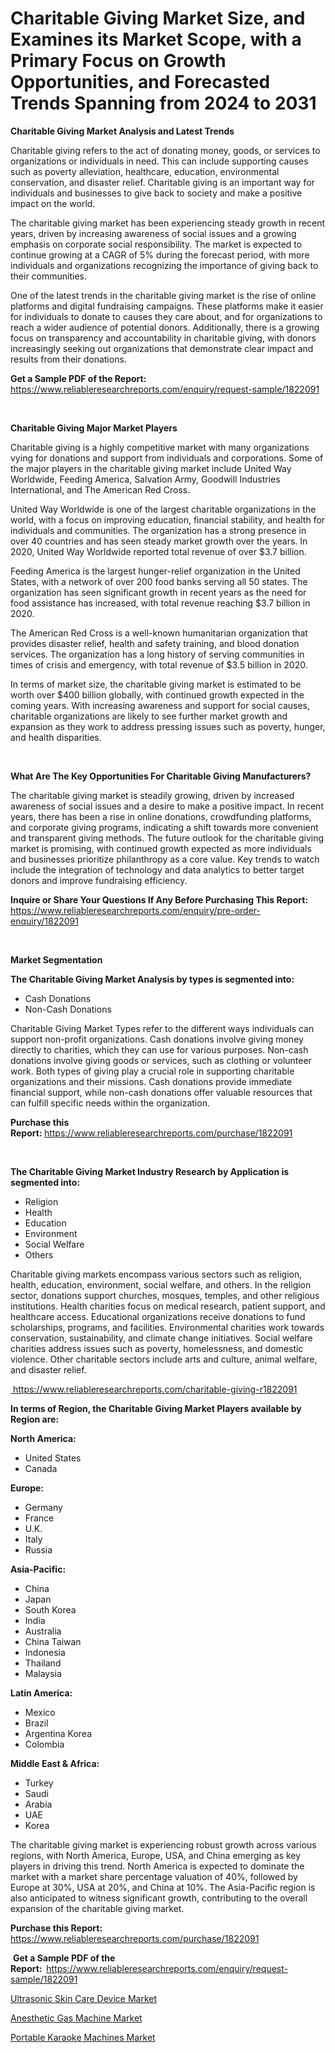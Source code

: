 <p><h1>Charitable Giving Market Size, and Examines its Market Scope, with a Primary Focus on Growth Opportunities, and Forecasted Trends Spanning from 2024 to 2031</h1></p><p><strong>Charitable Giving Market Analysis and Latest Trends</strong></p>
<p><p>Charitable giving refers to the act of donating money, goods, or services to organizations or individuals in need. This can include supporting causes such as poverty alleviation, healthcare, education, environmental conservation, and disaster relief. Charitable giving is an important way for individuals and businesses to give back to society and make a positive impact on the world.</p><p>The charitable giving market has been experiencing steady growth in recent years, driven by increasing awareness of social issues and a growing emphasis on corporate social responsibility. The market is expected to continue growing at a CAGR of 5% during the forecast period, with more individuals and organizations recognizing the importance of giving back to their communities.</p><p>One of the latest trends in the charitable giving market is the rise of online platforms and digital fundraising campaigns. These platforms make it easier for individuals to donate to causes they care about, and for organizations to reach a wider audience of potential donors. Additionally, there is a growing focus on transparency and accountability in charitable giving, with donors increasingly seeking out organizations that demonstrate clear impact and results from their donations.</p></p>
<p><strong>Get a Sample PDF of the Report:&nbsp;</strong> <a href="https://www.reliableresearchreports.com/enquiry/request-sample/1822091">https://www.reliableresearchreports.com/enquiry/request-sample/1822091</a></p>
<p>&nbsp;</p>
<p><strong>Charitable Giving Major Market Players</strong></p>
<p><p>Charitable giving is a highly competitive market with many organizations vying for donations and support from individuals and corporations. Some of the major players in the charitable giving market include United Way Worldwide, Feeding America, Salvation Army, Goodwill Industries International, and The American Red Cross.</p><p>United Way Worldwide is one of the largest charitable organizations in the world, with a focus on improving education, financial stability, and health for individuals and communities. The organization has a strong presence in over 40 countries and has seen steady market growth over the years. In 2020, United Way Worldwide reported total revenue of over $3.7 billion.</p><p>Feeding America is the largest hunger-relief organization in the United States, with a network of over 200 food banks serving all 50 states. The organization has seen significant growth in recent years as the need for food assistance has increased, with total revenue reaching $3.7 billion in 2020.</p><p>The American Red Cross is a well-known humanitarian organization that provides disaster relief, health and safety training, and blood donation services. The organization has a long history of serving communities in times of crisis and emergency, with total revenue of $3.5 billion in 2020.</p><p>In terms of market size, the charitable giving market is estimated to be worth over $400 billion globally, with continued growth expected in the coming years. With increasing awareness and support for social causes, charitable organizations are likely to see further market growth and expansion as they work to address pressing issues such as poverty, hunger, and health disparities.</p></p>
<p>&nbsp;</p>
<p><strong>What Are The Key Opportunities For Charitable Giving Manufacturers?</strong></p>
<p><p>The charitable giving market is steadily growing, driven by increased awareness of social issues and a desire to make a positive impact. In recent years, there has been a rise in online donations, crowdfunding platforms, and corporate giving programs, indicating a shift towards more convenient and transparent giving methods. The future outlook for the charitable giving market is promising, with continued growth expected as more individuals and businesses prioritize philanthropy as a core value. Key trends to watch include the integration of technology and data analytics to better target donors and improve fundraising efficiency.</p></p>
<p><strong>Inquire or Share Your Questions If Any Before Purchasing This Report:</strong> <a href="https://www.reliableresearchreports.com/enquiry/pre-order-enquiry/1822091">https://www.reliableresearchreports.com/enquiry/pre-order-enquiry/1822091</a></p>
<p>&nbsp;</p>
<p><strong>Market Segmentation</strong></p>
<p><strong>The Charitable Giving Market Analysis by types is segmented into:</strong></p>
<p><ul><li>Cash Donations</li><li>Non-Cash Donations</li></ul></p>
<p><p>Charitable Giving Market Types refer to the different ways individuals can support non-profit organizations. Cash donations involve giving money directly to charities, which they can use for various purposes. Non-cash donations involve giving goods or services, such as clothing or volunteer work. Both types of giving play a crucial role in supporting charitable organizations and their missions. Cash donations provide immediate financial support, while non-cash donations offer valuable resources that can fulfill specific needs within the organization.</p></p>
<p><strong>Purchase this Report:&nbsp;</strong><a href="https://www.reliableresearchreports.com/purchase/1822091">https://www.reliableresearchreports.com/purchase/1822091</a></p>
<p>&nbsp;</p>
<p><strong>The Charitable Giving Market Industry Research by Application is segmented into:</strong></p>
<p><ul><li>Religion</li><li>Health</li><li>Education</li><li>Environment</li><li>Social Welfare</li><li>Others</li></ul></p>
<p><p>Charitable giving markets encompass various sectors such as religion, health, education, environment, social welfare, and others. In the religion sector, donations support churches, mosques, temples, and other religious institutions. Health charities focus on medical research, patient support, and healthcare access. Educational organizations receive donations to fund scholarships, programs, and facilities. Environmental charities work towards conservation, sustainability, and climate change initiatives. Social welfare charities address issues such as poverty, homelessness, and domestic violence. Other charitable sectors include arts and culture, animal welfare, and disaster relief.</p></p>
<p><a href="https://www.reliableresearchreports.com/charitable-giving-r1822091">&nbsp;https://www.reliableresearchreports.com/charitable-giving-r1822091</a></p>
<p><strong>In terms of Region, the Charitable Giving Market Players available by Region are:</strong></p>
<p>
    <p> <strong> North America: </strong>
        <ul>
            <li>United States</li>
            <li>Canada</li>
        </ul>
        </p> 
    <p> <strong> Europe: </strong>
        <ul>
            <li>Germany</li>
            <li>France</li>
            <li>U.K.</li>
            <li>Italy</li>
            <li>Russia</li>
        </ul>
        </p> 
    <p> <strong> Asia-Pacific: </strong>
        <ul>
            <li>China</li>
            <li>Japan</li>
            <li>South Korea</li>
            <li>India</li>
            <li>Australia</li>
            <li>China Taiwan</li>
            <li>Indonesia</li>
            <li>Thailand</li>
            <li>Malaysia</li>
        </ul>
        </p> 
    <p> <strong> Latin America: </strong>
        <ul>
            <li>Mexico</li>
            <li>Brazil</li>
            <li>Argentina Korea</li>
            <li>Colombia</li>
        </ul>
        </p> 
    <p> <strong> Middle East & Africa: </strong>
        <ul>
            <li>Turkey</li>
            <li>Saudi</li>
            <li>Arabia</li>
            <li>UAE</li>
            <li>Korea</li>
        </ul>
    </p>
    </p>
<p><p>The charitable giving market is experiencing robust growth across various regions, with North America, Europe, USA, and China emerging as key players in driving this trend. North America is expected to dominate the market with a market share percentage valuation of 40%, followed by Europe at 30%, USA at 20%, and China at 10%. The Asia-Pacific region is also anticipated to witness significant growth, contributing to the overall expansion of the charitable giving market.</p></p>
<p><strong>Purchase this Report: </strong><a href="https://www.reliableresearchreports.com/purchase/1822091">https://www.reliableresearchreports.com/purchase/1822091</a></p>
<p>&nbsp;<strong>Get a Sample PDF of the Report:&nbsp;&nbsp;</strong><a href="https://www.reliableresearchreports.com/enquiry/request-sample/1822091">https://www.reliableresearchreports.com/enquiry/request-sample/1822091</a></p>
<p><strong></strong></p>
<p><p><a href="https://www.linkedin.com/pulse/ultrasonic-skin-care-device-market-furnishes-information-lh8qf?trackingId=SoZh%2FyUQ75OhhAwJQbbdcg%3D%3D">Ultrasonic Skin Care Device Market</a></p><p><a href="https://www.linkedin.com/pulse/anesthetic-gas-machine-market-insights-cagr-trends-growth-ehpff?trackingId=v11camX3Ld6E3AuLivqvGA%3D%3D">Anesthetic Gas Machine Market</a></p><p><a href="https://www.linkedin.com/pulse/portable-karaoke-machines-market-analysis-its-cagr-segmentation-5jxtf?trackingId=zeGofIgf3LesQ2MYmpBjng%3D%3D">Portable Karaoke Machines Market</a></p></p>